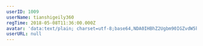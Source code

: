 ```yaml
---
userID: 1009
userName: tianshigeily360
regTime: 2018-05-08T11:36:00.000Z
avatar: 'data:text/plain; charset=utf-8;base64,NDA0IHBhZ2Ugbm90IGZvdW5kCg=='
userURL: null
---
```



